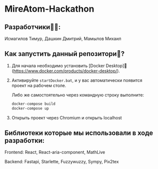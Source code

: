 # MireAtom-Hackathon

## Разработчики👩‍💻: 
Исмагилов Тимур, Дашкин Дмитрий, Мамылов Михаил

## Как запустить данный репозитори📃?

1. Для начала необходимо установить [Docker Desktop]🐳(https://www.docker.com/products/docker-desktop/).

2. Активируйте `startDocker.bat`, и у вас автоматически появится проект на рабочем столе.

   Либо же самостоятельно через командную строку выполните:

   ```bash
   docker-compose build
   docker-compose up
   ```
   
3. Открыть проект через Chromium и открыть localhost

## Библиотеки которые мы использовали в ходе разработки:

Frontend: React, React-aria-component, MathLive

Backend: Fastapi, Starlette, Fuzzywuzzy, Sympy, Pix2tex
